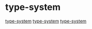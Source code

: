 # type-system

[type-system](https://github.com/pikelet-lang/pikelet)
[type-system](https://github.com/amilajack/reading)
[type-system](https://github.com/sdiehl/write-you-a-haskell)
